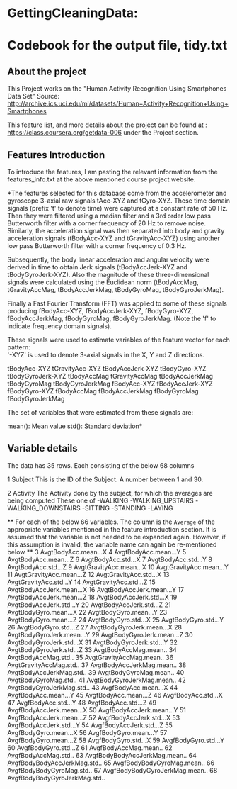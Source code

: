 GettingCleaningData:
===================

# Codebook for the output file, tidy.txt

## About the project
This Project works on the "Human Activity Recognition Using Smartphones Data Set" 
Source: http://archive.ics.uci.edu/ml/datasets/Human+Activity+Recognition+Using+Smartphones

This feature list, and more details about the project can be found at : https://class.coursera.org/getdata-006 under the Project section.

## Features Introduction
To introduce the features, I am pasting the relevant information from the features_info.txt at the above mentioned course project website.

*The features selected for this database come from the accelerometer and gyroscope 3-axial raw signals tAcc-XYZ and tGyro-XYZ. These time domain signals (prefix 't' to denote time) were captured at a constant rate of 50 Hz. Then they were filtered using a median filter and a 3rd order low pass Butterworth filter with a corner frequency of 20 Hz to remove noise. Similarly, the acceleration signal was then separated into body and gravity acceleration signals (tBodyAcc-XYZ and tGravityAcc-XYZ) using another low pass Butterworth filter with a corner frequency of 0.3 Hz. 

Subsequently, the body linear acceleration and angular velocity were derived in time to obtain Jerk signals (tBodyAccJerk-XYZ and tBodyGyroJerk-XYZ). Also the magnitude of these three-dimensional signals were calculated using the Euclidean norm (tBodyAccMag, tGravityAccMag, tBodyAccJerkMag, tBodyGyroMag, tBodyGyroJerkMag). 

Finally a Fast Fourier Transform (FFT) was applied to some of these signals producing fBodyAcc-XYZ, fBodyAccJerk-XYZ, fBodyGyro-XYZ, fBodyAccJerkMag, fBodyGyroMag, fBodyGyroJerkMag. (Note the 'f' to indicate frequency domain signals). 

These signals were used to estimate variables of the feature vector for each pattern:  
'-XYZ' is used to denote 3-axial signals in the X, Y and Z directions.

tBodyAcc-XYZ
tGravityAcc-XYZ
tBodyAccJerk-XYZ
tBodyGyro-XYZ
tBodyGyroJerk-XYZ
tBodyAccMag
tGravityAccMag
tBodyAccJerkMag
tBodyGyroMag
tBodyGyroJerkMag
fBodyAcc-XYZ
fBodyAccJerk-XYZ
fBodyGyro-XYZ
fBodyAccMag
fBodyAccJerkMag
fBodyGyroMag
fBodyGyroJerkMag

The set of variables that were estimated from these signals are: 

mean(): Mean value
std(): Standard deviation*

## Variable details
The data has 35 rows. Each consisting of the below 68 columns

1 Subject
This is the ID of the Subject. A number between 1 and 30.

2 Activity
The Activity done by the subject, for which the averages are being computed
These one of
-WALKING
-WALKING_UPSTAIRS
-WALKING_DOWNSTAIRS
-SITTING
-STANDING
-LAYING

** For each of the below 66 variables. The column is the `Average` of the appropriate variables mentioned in the feature introduction section.
It is assumed that the variable is not needed to be expanded again. However, if this assumption is invalid, the variable name can again be 
re-mentioned below ** 
3 AvgtBodyAcc.mean...X
4 AvgtBodyAcc.mean...Y
5 AvgtBodyAcc.mean...Z
6 AvgtBodyAcc.std...X
7 AvgtBodyAcc.std...Y
8 AvgtBodyAcc.std...Z
9 AvgtGravityAcc.mean...X
10 AvgtGravityAcc.mean...Y
11 AvgtGravityAcc.mean...Z
12 AvgtGravityAcc.std...X
13 AvgtGravityAcc.std...Y
14 AvgtGravityAcc.std...Z
15 AvgtBodyAccJerk.mean...X
16 AvgtBodyAccJerk.mean...Y
17 AvgtBodyAccJerk.mean...Z
18 AvgtBodyAccJerk.std...X
19 AvgtBodyAccJerk.std...Y
20 AvgtBodyAccJerk.std...Z
21 AvgtBodyGyro.mean...X
22 AvgtBodyGyro.mean...Y
23 AvgtBodyGyro.mean...Z
24 AvgtBodyGyro.std...X
25 AvgtBodyGyro.std...Y
26 AvgtBodyGyro.std...Z
27 AvgtBodyGyroJerk.mean...X
28 AvgtBodyGyroJerk.mean...Y
29 AvgtBodyGyroJerk.mean...Z
30 AvgtBodyGyroJerk.std...X
31 AvgtBodyGyroJerk.std...Y
32 AvgtBodyGyroJerk.std...Z
33 AvgtBodyAccMag.mean..
34 AvgtBodyAccMag.std..
35 AvgtGravityAccMag.mean..
36 AvgtGravityAccMag.std..
37 AvgtBodyAccJerkMag.mean..
38 AvgtBodyAccJerkMag.std..
39 AvgtBodyGyroMag.mean..
40 AvgtBodyGyroMag.std..
41 AvgtBodyGyroJerkMag.mean..
42 AvgtBodyGyroJerkMag.std..
43 AvgfBodyAcc.mean...X
44 AvgfBodyAcc.mean...Y
45 AvgfBodyAcc.mean...Z
46 AvgfBodyAcc.std...X
47 AvgfBodyAcc.std...Y
48 AvgfBodyAcc.std...Z
49 AvgfBodyAccJerk.mean...X
50 AvgfBodyAccJerk.mean...Y
51 AvgfBodyAccJerk.mean...Z
52 AvgfBodyAccJerk.std...X
53 AvgfBodyAccJerk.std...Y
54 AvgfBodyAccJerk.std...Z
55 AvgfBodyGyro.mean...X
56 AvgfBodyGyro.mean...Y
57 AvgfBodyGyro.mean...Z
58 AvgfBodyGyro.std...X
59 AvgfBodyGyro.std...Y
60 AvgfBodyGyro.std...Z
61 AvgfBodyAccMag.mean..
62 AvgfBodyAccMag.std..
63 AvgfBodyBodyAccJerkMag.mean..
64 AvgfBodyBodyAccJerkMag.std..
65 AvgfBodyBodyGyroMag.mean..
66 AvgfBodyBodyGyroMag.std..
67 AvgfBodyBodyGyroJerkMag.mean..
68 AvgfBodyBodyGyroJerkMag.std..



